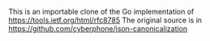 This is an importable clone of the Go implementation of https://tools.ietf.org/html/rfc8785
The original source is in https://github.com/cyberphone/json-canonicalization
